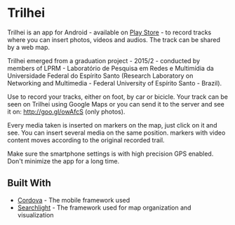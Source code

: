 # Trilhei
Trilhei is an app for Android - available on <a href="https://play.google.com/store/apps/details?id=com.phonegap.trilhei">Play Store</a> - to record tracks where you can insert photos, videos and audios. The track can be shared by a web map.

Trilhei emerged from a graduation project - 2015/2 - conducted by members of LPRM - Laboratório de Pesquisa em Redes e Multimídia da Universidade Federal do Espírito Santo (Research Laboratory on Networking and Multimedia - Federal University of Espírito Santo - Brazil).

Use to record your tracks, either on foot, by car or bicicle. Your track can be seen on Trilhei using Google Maps or you can send it to the server and see it on: http://goo.gl/owAfcS (only photos).

Every media taken is inserted on markers on the map, just click on it and see. You can insert several media on the same position. markers with video content moves according to the original recorded trail.

Make sure the smartphone settings is with high precision GPS enabled. Don't minimize the app for a long time.

## Built With

* [Cordova](https://cordova.apache.org/) - The mobile framework used
* [Searchlight](http://wancharle.github.io/sl/) - The framework used for map organization and visualization
